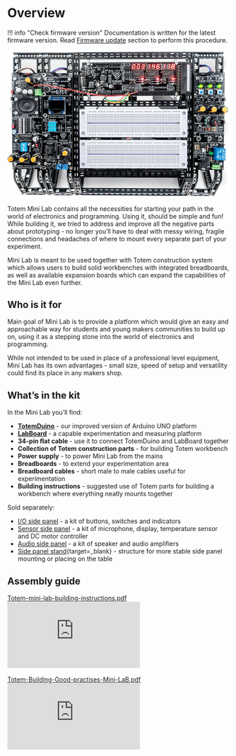 # Overview

[LabBoard]: ../labboard/index.md "Totem LabBoard"
[TotemDuino]: ../totemduino/index.md "Totem TotemDuino"

!!! info "Check firmware version"
    Documentation is written for the latest firmware version. Read [Firmware update](../labboard/firmware-update.md) section to perform this procedure.

![Mini Lab LabBoard photo](../assets/images/mini-lab/mini-lab-side-panel-photo.jpg)

Totem Mini Lab contains all the necessities for starting your path in the world of electronics and programming. Using it, should be simple and fun! While building it, we tried to address and improve all the negative parts about prototyping - no longer you’ll have to deal with messy wiring, fragile connections and headaches of where to mount every separate part of your experiment.

Mini Lab is meant to be used together with Totem construction system which allows users to build solid workbenches with integrated breadboards, as well as available expansion boards which can expand the capabilities of the Mini Lab even further.

## Who is it for

Main goal of Mini Lab is to provide a platform which would give an easy and approachable way for students and young makers communities to build up on, using it as a stepping stone into the world of electronics and programming.

While not intended to be used in place of a professional level equipment, Mini Lab has its own advantages - small size, speed of setup and versatility could find its place in any makers shop.

## What’s in the kit

In the Mini Lab you’ll find:  

* **[TotemDuino]** - our improved version of Arduino UNO platform
* **[LabBoard]** - a capable experimentation and measuring platform
* **34-pin flat cable** - use it to connect TotemDuino and LabBoard together
* **Collection of Totem construction parts** - for building Totem workbench
* **Power supply** - to power Mini Lab from the mains
* **Breadboards** - to extend your experimentation area
* **Breadboard cables** - short male to male cables useful for experimentation
* **Building instructions** - suggested use of Totem parts for building a workbench where everything neatly mounts together

Sold separately:

- [I/O side panel](../side-panels/io-panel.md) - a kit of buttons, switches and indicators
- [Sensor side panel](../side-panels/sensor-panel.md) - a kit of microphone, display, temperature sensor and DC motor controller
- [Audio side panel](../side-panels/audio-panel.md) - a kit of speaker and audio amplifiers
- [Side panel stand](https://totemmaker.net/product/side-panel-stand/){target=_blank} - structure for more stable side panel mounting or placing on the table

## Assembly guide

<a href="https://totemmaker.net/wp-content/uploads/2018/03/totem-mini-lab-building-instructions-v.2.1-print-edit-v2.pdf" class="image fit">Totem-mini-lab-building-instructions.pdf</a>
<object style="width:100%; height:600px;" data="https://totemmaker.net/wp-content/uploads/2018/03/totem-mini-lab-building-instructions-v.2.1-print-edit-v2.pdf" type="application/pdf">
    <embed src="https://totemmaker.net/wp-content/uploads/2018/03/totem-mini-lab-building-instructions-v.2.1-print-edit-v2.pdf" type="application/pdf" />
</object>

<a href="https://totemmaker.net/wp-content/uploads/2018/02/Totem-Building-Good-practises-v.1.0-Mini-LaB.pdf" class="image fit">Totem-Building-Good-practises-Mini-LaB.pdf</a>
<object style="width:100%; height:600px;" data="https://totemmaker.net/wp-content/uploads/2018/02/Totem-Building-Good-practises-v.1.0-Mini-LaB.pdf" type="application/pdf">
    <embed src="https://totemmaker.net/wp-content/uploads/2018/02/Totem-Building-Good-practises-v.1.0-Mini-LaB.pdf" type="application/pdf" />
</object>
